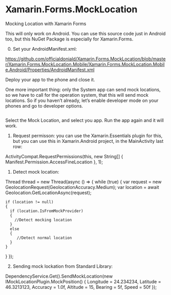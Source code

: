 # Xamarin.Forms.MockLocation
Mocking Location with Xamarin Forms

This will only work on Android. You can use this source code just in Android too, but this NuGet Package is especially for Xamarin.Forms.

0. Set your AndroidManifest.xml:

https://github.com/officialdoniald/Xamarin.Forms.MockLocation/blob/master/Xamarin.Forms.MockLocation.Mobile/Xamarin.Forms.MockLocation.Mobile.Android/Properties/AndroidManifest.xml

<!-- wp:paragraph -->
<p>Deploy your app to the phone and close it. </p>
<!-- /wp:paragraph -->

<!-- wp:paragraph -->
<p>One more important thing: only the System app can send mock locations, so we have to call for the operation system, that this will send mock locations. So if you haven’t already, let’s enable developer mode on your phones and go to developer options. </p>
<!-- /wp:paragraph -->

<!-- wp:image {"align":"center","id":150,"sizeSlug":"large","linkDestination":"none"} -->
<div class="wp-block-image"><figure class="aligncenter size-large"><img src="https://officialdoniald.com/wp-content/uploads/2020/12/Inkedhow-to-enabling-mock-location-etp_LI-575x1024-1.jpg" alt="" class="wp-image-150"/></figure></div>
<!-- /wp:image -->

Select the Mock Location, and select you app. Run the app again and it will work.

1. Request permisson: you can use the Xamarin.Essentials plugin for this, but you can use this in Xamarin.Android project, in the MainActivity last row:

ActivityCompat.RequestPermissions(this, new String[] { Manifest.Permission.AccessFineLocation }, 1);

1. Detect mock location:

Thread thread = new Thread(async () =>
{
  while (true)
  {
    var request = new GeolocationRequest(GeolocationAccuracy.Medium);
    var location = await Geolocation.GetLocationAsync(request);

    if (location != null)
    {
      if (location.IsFromMockProvider)
      {
        //Detect mocking location
      }
      else
      {
         //Detect normal location
      }
    }
  }
});
            
2. Sending mock lockation from Standard Library:

DependencyService.Get<IMockLocationPlugin>().SendMockLocation(new IMockLocationPlugin.MockPosition()
{
  Longitude = 24.234234,
  Latitude = 46.3213123,
  Accuracy = 1.0f,
  Altitude = 15,
  Bearing = 5f,
  Speed = 50f
});
